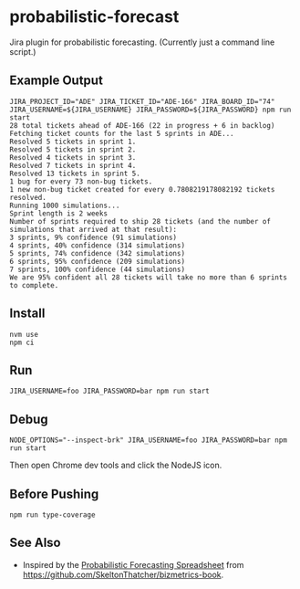 # probabilistic-forecast

Jira plugin for probabilistic forecasting. (Currently just a command line script.)

## Example Output

```
JIRA_PROJECT_ID="ADE" JIRA_TICKET_ID="ADE-166" JIRA_BOARD_ID="74" JIRA_USERNAME=${JIRA_USERNAME} JIRA_PASSWORD=${JIRA_PASSWORD} npm run start                                                                  
28 total tickets ahead of ADE-166 (22 in progress + 6 in backlog)
Fetching ticket counts for the last 5 sprints in ADE...
Resolved 5 tickets in sprint 1.
Resolved 5 tickets in sprint 2.
Resolved 4 tickets in sprint 3.
Resolved 7 tickets in sprint 4.
Resolved 13 tickets in sprint 5.
1 bug for every 73 non-bug tickets.
1 new non-bug ticket created for every 0.7808219178082192 tickets resolved.
Running 1000 simulations...
Sprint length is 2 weeks
Number of sprints required to ship 28 tickets (and the number of simulations that arrived at that result):
3 sprints, 9% confidence (91 simulations)
4 sprints, 40% confidence (314 simulations)
5 sprints, 74% confidence (342 simulations)
6 sprints, 95% confidence (209 simulations)
7 sprints, 100% confidence (44 simulations)
We are 95% confident all 28 tickets will take no more than 6 sprints to complete.
```

## Install

```
nvm use
npm ci
```

## Run

```
JIRA_USERNAME=foo JIRA_PASSWORD=bar npm run start
```

## Debug

```
NODE_OPTIONS="--inspect-brk" JIRA_USERNAME=foo JIRA_PASSWORD=bar npm run start
```

Then open Chrome dev tools and click the NodeJS icon.

## Before Pushing

```
npm run type-coverage
```

## See Also

 - Inspired by the [Probabilistic Forecasting
   Spreadsheet](https://docs.google.com/spreadsheets/d/1L-BHVNIAFprYT0auzoBxvR3wI9JQS8wxVHG9XrDR1uQ)
   from <https://github.com/SkeltonThatcher/bizmetrics-book>.